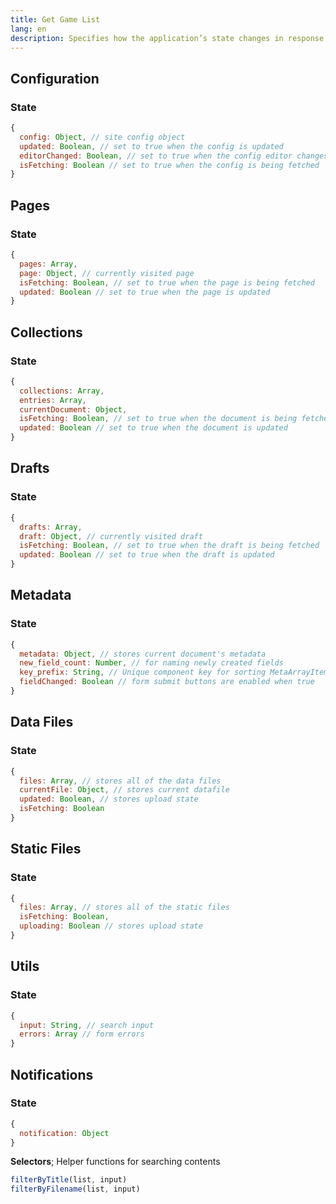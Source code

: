 ```yaml
---
title: Get Game List
lang: en
description: Specifies how the application’s state changes in response to action creators.
---
```


## Configuration

### State

```javascript
{
  config: Object, // site config object
  updated: Boolean, // set to true when the config is updated
  editorChanged: Boolean, // set to true when the config editor changes
  isFetching: Boolean // set to true when the config is being fetched
}
```

## Pages

### State

```javascript
{
  pages: Array,
  page: Object, // currently visited page
  isFetching: Boolean, // set to true when the page is being fetched
  updated: Boolean // set to true when the page is updated
}
```

## Collections

### State

```javascript
{
  collections: Array,
  entries: Array,
  currentDocument: Object,
  isFetching: Boolean, // set to true when the document is being fetched
  updated: Boolean // set to true when the document is updated
}
```

## Drafts

### State

```javascript
{
  drafts: Array,
  draft: Object, // currently visited draft
  isFetching: Boolean, // set to true when the draft is being fetched
  updated: Boolean // set to true when the draft is updated
}
```

## Metadata

### State

```javascript
{
  metadata: Object, // stores current document's metadata
  new_field_count: Number, // for naming newly created fields
  key_prefix: String, // Unique component key for sorting MetaArrayItem's properly
  fieldChanged: Boolean // form submit buttons are enabled when true
}
```

## Data Files

### State

```javascript
{
  files: Array, // stores all of the data files
  currentFile: Object, // stores current datafile
  updated: Boolean, // stores upload state
  isFetching: Boolean
}
```

## Static Files

### State

```javascript
{
  files: Array, // stores all of the static files
  isFetching: Boolean,
  uploading: Boolean // stores upload state
}
```

## Utils

### State

```javascript
{
  input: String, // search input
  errors: Array // form errors
}
```

## Notifications

### State

```javascript
{
  notification: Object
}
```

**Selectors**;
Helper functions for searching contents

```javascript
filterByTitle(list, input)
filterByFilename(list, input)
```
